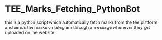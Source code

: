 # TEE_Marks_Fetching_PythonBot
this is a python script which automatically fetch marks from the tee platform and sends the marks on telegram through a message whenever they get uploaded on the website.
